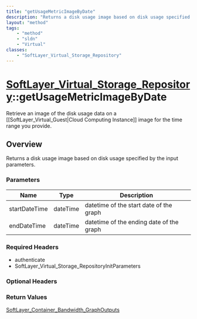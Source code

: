 ```yaml
---
title: "getUsageMetricImageByDate"
description: "Returns a disk usage image based on disk usage specified by the input parameters."
layout: "method"
tags:
    - "method"
    - "sldn"
    - "Virtual"
classes:
    - "SoftLayer_Virtual_Storage_Repository"
---
```

# [SoftLayer_Virtual_Storage_Repository](/reference/services/SoftLayer_Virtual_Storage_Repository)::getUsageMetricImageByDate

Retrieve an image of the disk usage data on a [[SoftLayer_Virtual_Guest|Cloud Computing Instance]] image for the time range you provide. 


## Overview 
Returns a disk usage image based on disk usage specified by the input parameters. 

### Parameters 
|Name | Type | Description |
| --- | --- | --- |
|startDateTime| dateTime| datetime of the start date of the graph|
|endDateTime| dateTime| datetime of the ending date of the graph|


### Required Headers
* authenticate
* SoftLayer_Virtual_Storage_RepositoryInitParameters

### Optional Headers

### Return Values
<a href='/reference/datatypes/SoftLayer_Container_Bandwidth_GraphOutputs'>SoftLayer_Container_Bandwidth_GraphOutputs </a>

